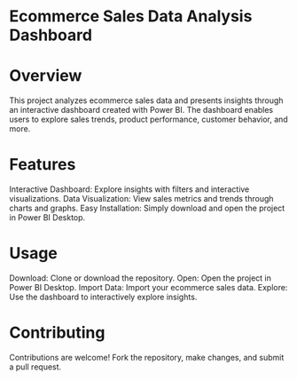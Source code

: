 # Ecommerce Sales Data Analysis Dashboard
# Overview
This project analyzes ecommerce sales data and presents insights through an interactive dashboard created with Power BI. The dashboard enables users to explore sales trends, product performance, customer behavior, and more.

# Features
Interactive Dashboard: Explore insights with filters and interactive visualizations.
Data Visualization: View sales metrics and trends through charts and graphs.
Easy Installation: Simply download and open the project in Power BI Desktop.
# Usage
Download: Clone or download the repository.
Open: Open the project in Power BI Desktop.
Import Data: Import your ecommerce sales data.
Explore: Use the dashboard to interactively explore insights.
# Contributing
Contributions are welcome! Fork the repository, make changes, and submit a pull request.
